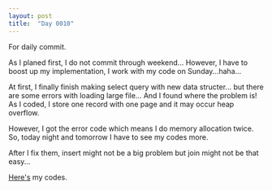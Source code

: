 ```yaml
---
layout: post
title:  "Day 0010"
---
```

For daily commit.

As I planed first, I do not commit through weekend... However, I have to boost up my implementation, I work with my code on Sunday...haha...

At first, I finally finish making select query with new data structer... but there are some errors with loading large file... And I found where the problem is! As I coded, I store one record with one page and it may occur heap overflow.

However, I got the error code which means I do memory allocation twice. So, today night and tomorrow I have to see my codes more.

After I fix them, insert might not be a big problem but join might not be that easy...

[Here's] my codes.

[Here's]: https://github.com/Jyon-k/selfDB
